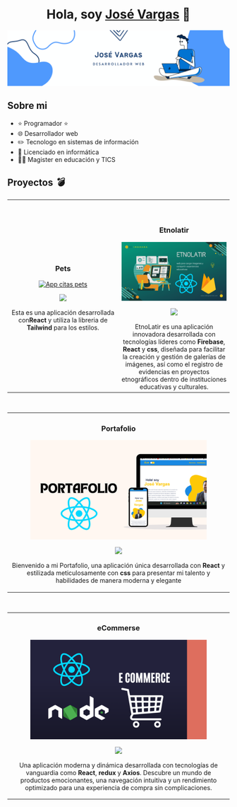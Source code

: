 <div align="center">
<h1 align="center">Hola, soy <a href="https://josevargasportafolio.netlify.app/">José Vargas</a> 👋</h1>
</div>
<img src="./img//bannergithub.png">

## Sobre mi

- ⭐ Programador ⭐
- 🌐 Desarrollador web
- ✏️ Tecnologo en sistemas de información
- 📗 Licenciado en informática
- 🧑‍🏫 Magister en educación y TICS
  <br>

## Proyectos _💣_

<table>
<tr>
<td width="50%">
<h3 align="center">Pets</h3>
<div align="center">
<a href="https://github.com/Josevargas1289/AppCitas.git" target="_blank"><img src="./img/1.png" width="400" alt="App citas pets"></a>
<p>
<a href="https://github.com/Josevargas1289/AppCitas.git" target="_blank">

</a>
<a href="https://github.com/Josevargas1289/AppCitas.git" target="_blank">
</a>
<img src="https://img.shields.io/badge/C%C3%93DIGO-80ffaa?style=for-the-badge&logo=github&logoColor=black">
</a>
</p>
<p>Esta es una aplicación desarrollada con<strong>React</strong> y utiliza la libreria de <strong>Tailwind</strong> para los estilos.</p>

</div>
                                                                                      
</td>

<td width="50%">
               <br>
               <br>

<h3 align="center">Etnolatir</h3>
<div align="center">                                       
<a href="https://github.com/Josevargas1289/Etnolatir.git" target="_blank"><img src="./img//2.png" width="400" alt="EtnoLatir"></a>
<br>
<p>
<a href="https://github.com/Josevargas1289/Etnolatir.git" target="_blank">
<img src="https://img.shields.io/badge/C%C3%93DIGO-80ffaa?style=for-the-badge&logo=github&logoColor=black">
</a>
<a href="https://github.com/Josevargas1289/Etnolatir.git">

</a>
</p>
EtnoLatir es una aplicación innovadora desarrollada con tecnologías líderes como <strong>Firebase</strong>, <strong>React</strong> y <strong>css</strong>, diseñada para facilitar la creación y gestión de galerías de imágenes, así como el registro de evidencias en proyectos etnográficos dentro de instituciones educativas y culturales.
</div>                                                             
</table>                                                                                 
</div>
<br>

<table>
<tr>
<td width="100%">
<h3 align="center">Portafolio</h3>
<div align="center">
<a href="https://github.com/Josevargas1289/Portafolio-react.git" target="_blank"><img src="./img//4.png" width="400" alt="Curso intermedio Android"></a>
<p>
<a href="https://github.com/Josevargas1289/Portafolio-react.git" target="_blank">
<img src="https://img.shields.io/badge/C%C3%93DIGO-80ffaa?style=for-the-badge&logo=github&logoColor=black">
<a href="https://github.com/Josevargas1289/Portafolio-react.git" target="_blank">
</a>
</p>
<p>Bienvenido a mi Portafolio, una aplicación única desarrollada con <strong>React</strong> y estilizada meticulosamente con <strong>css</strong> para presentar mi talento y habilidades de manera moderna y elegante</p>
</div>
                                                                                      
</td>                                                    
</table>                                                                                 
</div>
<br>

<table>
<tr>
<td width="50%">
<h3 align="center">eCommerse</h3>
<div align="center">
<a href="https://github.com/Josevargas1289/eCommerce_API.git" target="_blank"><img src="./img/3.png" width="400" alt="App citas pets"></a>
<p>
<a href="https://github.com/Josevargas1289/eCommerce_API.git" target="_blank">

</a>
<img src="https://img.shields.io/badge/C%C3%93DIGO-80ffaa?style=for-the-badge&logo=github&logoColor=black">

</a>
</p>
<p>Una aplicación moderna y dinámica desarrollada con tecnologías de vanguardia como <strong>React</strong>, <strong>redux</strong> y <strong>Axios</strong>. Descubre un mundo de productos emocionantes, una navegación intuitiva y un rendimiento optimizado para una experiencia de compra sin complicaciones.</p>

</div>
                                                                                      
</td>
